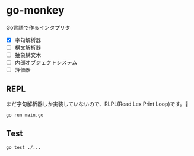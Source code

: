 # go-monkey
Go言語で作るインタプリタ

- [x] 字句解析器
- [ ] 構文解析器
- [ ] 抽象構文木
- [ ] 内部オブジェクトシステム
- [ ] 評価器

## REPL

まだ字句解析器しか実装していないので、RLPL(Read Lex Print Loop)です。🌵

```sh
go run main.go
```

## Test

```sh
go test ./...
```
